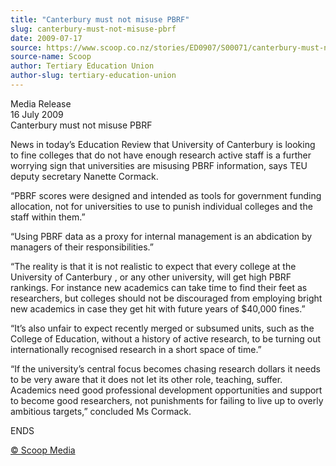 ```yaml
---
title: "Canterbury must not misuse PBRF"
slug: canterbury-must-not-misuse-pbrf
date: 2009-07-17
source: https://www.scoop.co.nz/stories/ED0907/S00071/canterbury-must-not-misuse-pbrf.htm
source-name: Scoop
author: Tertiary Education Union
author-slug: tertiary-education-union
---
```


<p>Media Release<br>16 July 2009<br>Canterbury must not misuse
PBRF</p>

<p>News in today’s Education Review that University of
Canterbury is looking to fine colleges that do not have
enough research active staff is a further worrying sign that
universities are misusing PBRF information, says TEU deputy
secretary Nanette Cormack.</p>

<p>“PBRF scores were designed
and intended as tools for government funding allocation, not
for universities to use to punish individual colleges and
the staff within them.”</p>

<p>“Using PBRF data as a proxy
for internal management is an abdication by managers of
their responsibilities.”</p>

<p>“The reality is that it is
not realistic to expect that every college at the University
of Canterbury , or any other university, will get high PBRF
rankings. For instance new academics can take time to find
their feet as researchers, but colleges should not be
discouraged from employing bright new academics in case they
get hit with future years of $40,000 fines.”</p>

<p>“It’s
also unfair to expect recently merged or subsumed units,
such as the College of Education, without a history of
active research, to be turning out internationally
recognised research in a short space of time.”</p>

<p>“If the
university’s central focus becomes chasing research
dollars it needs to be very aware that it does not let its
other role, teaching, suffer. Academics need good
professional development opportunities and support to become
good researchers, not punishments for failing to live up to
overly ambitious targets,” concluded Ms Cormack. 
</p>

<p>ENDS
</p>

<p>
<a href="http://www.scoop.co.nz/about/terms.html" target="_blank"><span>© Scoop Media</span></a>
         </p>